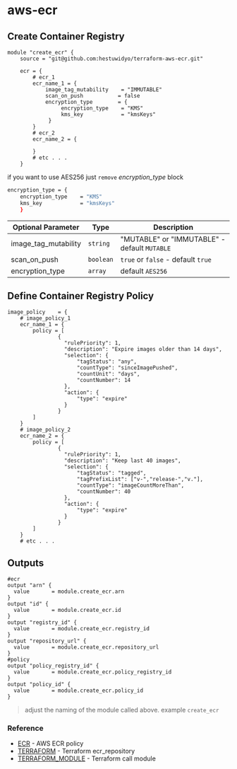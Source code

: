 # aws-ecr

## Create Container Registry
```hpl
module "create_ecr" {
    source = "git@github.com:hestuwidyo/terraform-aws-ecr.git"

    ecr = {
        # ecr_1
        ecr_name_1 = {
            image_tag_mutability    = "IMMUTABLE"    
            scan_on_push           = false          
            encryption_type        = {
                 encryption_type    = "KMS"
                 kms_key            = "kmsKeys"
             }
        }
        # ecr_2
        ecr_name_2 = {

        }
        # etc . . .
    }
```
if you want to use AES256 just `remove` *encryption_type* block
```sh
encryption_type = {
    encryption_type    = "KMS"
    kms_key            = "kmsKeys"
    }
```

|Optional Parameter|Type|Description|
|------------------|----|-----------|
|image_tag_mutability|`string`|"MUTABLE" or "IMMUTABLE" - default `MUTABLE`|
|scan_on_push|`boolean`|`true` or `false` - default `true`|
|encryption_type|`array`|default `AES256`|



## Define Container Registry Policy
```hpl
image_policy    = {
    # image_policy_1
    ecr_name_1 = {
        policy = [
                {
                  "rulePriority": 1,
                  "description": "Expire images older than 14 days",
                  "selection": {
                      "tagStatus": "any",
                      "countType": "sinceImagePushed",
                      "countUnit": "days",
                      "countNumber": 14
                  },
                  "action": {
                      "type": "expire"
                  }
                }
        ]
    }
    # image_policy_2
    ecr_name_2 = {
        policy = [
                {
                  "rulePriority": 1,
                  "description": "Keep last 40 images",
                  "selection": {
                      "tagStatus": "tagged",
                      "tagPrefixList": ["v-","release-","v."],
                      "countType": "imageCountMoreThan",
                      "countNumber": 40
                  },
                  "action": {
                      "type": "expire"
                  }
                }
        ]
    }
    # etc . . .
```
> 

## Outputs 
```hpl
#ecr
output "arn" {
  value       = module.create_ecr.arn 
}
output "id" {
  value       = module.create_ecr.id 
}
output "registry_id" {
  value       = module.create_ecr.registry_id 
}
output "repository_url" {
  value       = module.create_ecr.repository_url 
}
#policy
output "policy_registry_id" {
  value       = module.create_ecr.policy_registry_id 
}
output "policy_id" {
  value       = module.create_ecr.policy_id 
}
```
> adjust the naming of the module called above. example `create_ecr`



### Reference 
- [ECR](https://docs.aws.amazon.com/AmazonECR/latest/userguide/repository-policies.html) - AWS ECR policy
- [TERRAFORM](https://registry.terraform.io/providers/hashicorp/aws/latest/docs/resources/ecr_repository) - Terraform ecr_repository
- [TERRAFORM_MODULE](https://www.terraform.io/docs/language/modules/sources.html) - Terraform call module
